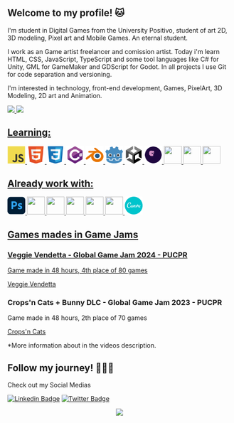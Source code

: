 ## Welcome to my profile! 🐱

I'm student in Digital Games from the University Positivo, student of art 2D, 3D modeling, Pixel art and Mobile Games. An eternal student.

I work as an Game artist freelancer and comission artist. Today i'm learn HTML, CSS, JavaScript, TypeScript and some tool languages like C# for Unity, GML for GameMaker and GDScript for Godot. In all projects I use Git for code separation and versioning.

I'm interested in technology, front-end development, Games, PixelArt, 3D Modeling, 2D art and Animation.

<div>
<a href="https://github.com/kimhapuque">
<img loading="lazy" height="180em" src="https://github-readme-stats.vercel.app/api/top-langs/?username=kimhapuque&layout=compact&langs_count=7&theme=dracula"/>
<img loading="lazy" height="180em" src="https://github-readme-stats.vercel.app/api?username=kimhapuque&show_icons=true&theme=dracula&include_all_commits=true&count_private=true"/>
</div>

## Learning:

<img loading="lazy" src="https://raw.githubusercontent.com/devicons/devicon/v2.16.0/icons/javascript/javascript-original.svg" width="40" height="40"/> <img loading="lazy" src="https://raw.githubusercontent.com/devicons/devicon/v2.16.0/icons/html5/html5-original.svg" width="40" height="40"/> <img loading="lazy" src="https://raw.githubusercontent.com/devicons/devicon/v2.16.0/icons/css3/css3-original.svg" width="40" height="40"/> <img loading="lazy" src="https://raw.githubusercontent.com/devicons/devicon/v2.16.0/icons/csharp/csharp-original.svg" width="40" height="40"/> <img loading="lazy" src="https://raw.githubusercontent.com/devicons/devicon/v2.16.0/icons/blender/blender-original.svg" width="40" height="40"/> <img loading="lazy" src="https://raw.githubusercontent.com/devicons/devicon/v2.16.0/icons/godot/godot-original.svg" width="40" height="40"/> <img loading="lazy" src="https://raw.githubusercontent.com/devicons/devicon/v2.16.0/icons/unity/unity-original.svg" width="40" height="40"/>
<img loading="lazy" src="https://raw.githubusercontent.com/devicons/devicon/v2.16.0/icons/aftereffects/aftereffects-original.svg" width="40" height="40"/> <img loading="lazy" src="https://cdn-icons-png.flaticon.com/256/5968/5968543.png" width="40" height="40"/> <img loading="lazy" src="https://www.versluis.com/wp-content/uploads/2022/10/MD11-Icon-150x150@2x.png" width="40" height="40"/> <img loading="lazy" src="https://cdn.icon-icons.com/icons2/195/PNG/256/ZBrush_23469.png" width="40" height="40"/>

## Already work with:

<img loading="lazy" src="https://raw.githubusercontent.com/devicons/devicon/v2.16.0/icons/photoshop/photoshop-original.svg" width="40" height="40"/> <img loading="lazy" src="https://images-eds-ssl.xboxlive.com/image?url=4rt9.lXDC4H_93laV1_eHM0OYfiFeMI2p9MWie0CvL99U4GA1gf6_kayTt_kBblFwHwo8BW8JXlqfnYxKPmmBSbGlig3QxCGH5S1P6VGKEn4R.gyLFInX78pyGKhIo0JL7AldW_EbBqEZYl1gQYZZbADhzNO9AmPfNMO6nSDVlI-&format=source&h=210" width="40" height="40"/> <img loading="lazy" src="https://upload.wikimedia.org/wikipedia/commons/archive/6/69/20231108190719%21Logo_Aseprite.svg" width="40" height="40"/> <img loading="lazy" src="https://cdn.iconscout.com/icon/free/png-256/free-figma-3521426-2944870.png" width="40" height="40"/> <img loading="lazy" src="https://cdn02.plentymarkets.com/0awpd413qe44/item/images/1655/full/Adobe-Illustrator-CC-icon-svg.png" width="40" height="40"/> <img loading="lazy" src="https://downloadr2.apkmirror.com/wp-content/uploads/2023/03/52/640e9060bd50b.png" width="40" height="40"/> <img loading="lazy" src="https://raw.githubusercontent.com/devicons/devicon/v2.16.0/icons/canva/canva-original.svg" width="40" height="40"/>

## Games mades in Game Jams

### Veggie Vendetta - Global Game Jam 2024 - PUCPR
Game made in 48 hours, 4th place of 80 games

[Veggie Vendetta](https://www.youtube.com/watch?v=wmhCgY5HVh4)

### Crops'n Cats + Bunny DLC - Global Game Jam 2023 - PUCPR
Game made in 48 hours, 2th place of 70 games

[Crops'n Cats](https://www.youtube.com/watch?v=L5U48_HFYoo)

*More information about in the videos description.

##  Follow my journey! 👩🏻‍🎨
Check out my Social Medias

[![Linkedin Badge](https://img.shields.io/badge/-LinkedIn-blue?style=flat-square&logo=Linkedin&logoColor=white&link=https://www.linkedin.com/in/kimberllyhapuque/)](https://www.linkedin.com/in/kimberllyhapuque/)
[![Twitter Badge](https://img.shields.io/badge/-Twitter-dimgray?style=flat-square&logo=Twitter&logoColor=white&link=https://www.twitter.com/wzirael/)](https://www.twitter.com/wzirael)

<div align="center">
  <img src="https://luk4x-github-readme-stats.vercel.app/api/wakatime?username=kimhapuque&langs_count=8&theme=dracula&hide_border=true&custom_title=Coding%20time&range=all_time" />
</div>
